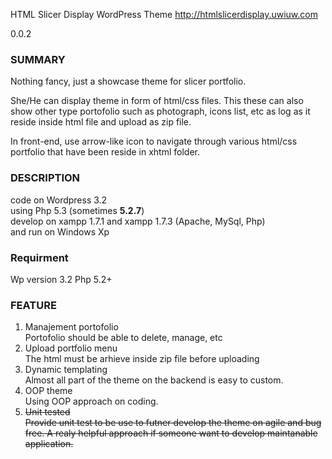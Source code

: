HTML Slicer Display WordPress Theme http://htmlslicerdisplay.uwiuw.com

0.0.2

<h3>SUMMARY</h3>

Nothing fancy, just a showcase theme for slicer portfolio.
<p>She/He can display theme in form of html/css files. This these can also show other
    type portofolio such as photograph, icons list, etc as log as it reside inside html
    file and upload as zip file.</p>
<p> In front-end, use arrow-like icon to navigate through
    various html/css portfolio that have been reside in xhtml folder.</p>

<h3>DESCRIPTION</h3>
code on Wordpress 3.2<br/> using Php 5.3 (sometimes <strong> 5.2.7</strong>)<br/>
develop on xampp 1.7.1 and xampp 1.7.3 (Apache, MySql, Php) <br/>
and run on Windows Xp

<h3>Requirment</h3>
Wp version 3.2
Php 5.2+

<h3>FEATURE</h3>
<ol>
    <li>Manajement portofolio
        <br/>Portofolio should be able to delete, manage, etc
    </li>
    <li>Upload portfolio menu
        <br/>The html must be arhieve inside zip file before uploading
    </li>
    <li>Dynamic templating
        <br/>Almost all part of the theme on the backend is easy to custom.
    </li>
    <li>OOP theme
        <br/>Using OOP approach on coding.
    </li>
    <li><del>Unit tested
            <br/>Provide unit test to be use to futner develop the theme on agile and
            bug free. A realy helpful approach if someone want to develop maintanable
            application.</del>
    </li>
</ol>